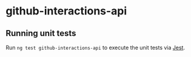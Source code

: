 # github-interactions-api

## Running unit tests

Run `ng test github-interactions-api` to execute the unit tests via [Jest](https://jestjs.io).
